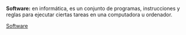 **Software:** en informática, es un conjunto de programas, instrucciones y reglas para ejecutar ciertas tareas en una computadora u ordenador.

[Software](/imagenes/mapamental.jpg)
